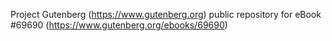 Project Gutenberg (https://www.gutenberg.org) public repository for
eBook #69690 (https://www.gutenberg.org/ebooks/69690)
